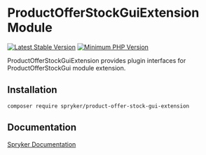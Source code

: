 # ProductOfferStockGuiExtension Module
[![Latest Stable Version](https://poser.pugx.org/spryker/product-offer-stock-gui-extension/v/stable.svg)](https://packagist.org/packages/spryker/product-offer-stock-gui-extension)
[![Minimum PHP Version](https://img.shields.io/badge/php-%3E%3D%207.4-8892BF.svg)](https://php.net/)

ProductOfferStockGuiExtension provides plugin interfaces for ProductOfferStockGui module extension.

## Installation

```
composer require spryker/product-offer-stock-gui-extension
```

## Documentation

[Spryker Documentation](https://academy.spryker.com/developing_with_spryker/module_guide/modules.html)
